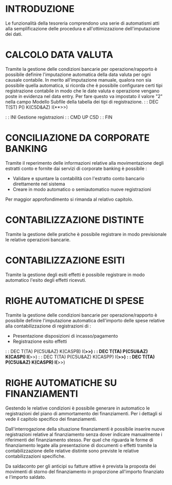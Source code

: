 # INTRODUZIONE
Le funzionalità della tesoreria comprendono una serie di automatismi atti alla semplificazione delle procedura e all'ottimizzazione dell'imputazione dei dati.

# CALCOLO DATA VALUTA
Tramite la gestione delle condizioni bancarie per operazione/rapporto è possibile definire l'imputazione automatica della data valuta per ogni causale contabile.
In merito all'imputazione manuale, qualora non sia possibile quella automatica, si ricorda  che è possibile configurare certi tipi registrazione contabile in modo che le date valuta e operazione vengano poste in evidenza nel data entry. Per fare questo va impostato il valore "2" nella campo Modello Subfile della tabella dei tipi di registrazione.
 :  : DEC T(ST) P() K(C5D&AZ) I(**>>)

 :  : INI Gestione registrazioni
 :  : CMD UP C5D
 :  : FIN

# CONCILIAZIONE DA CORPORATE BANKING
Tramite il reperimento delle informazioni relative alla movimentazione degli estratti conto e fornite dai servizi di corporate banking è possibile : 

- Validare e spuntare la contabilità con l'estratto conto bancario direttamente nel sistema
- Creare in modo automatico o semiautomatico nuove registrazioni

Per maggior approfondimento si rimanda al relativo capitolo.

# CONTABILIZZAZIONE DISTINTE
Tramite la gestione delle pratiche è possibile registrare in modo previsionale le relative operazioni bancarie.

# CONTABILIZZAZIONE ESITI
Tramite la gestione degli esiti effetti è possibile registrare in modo automatico l'esito degli effetti ricevuti.

# RIGHE AUTOMATICHE DI SPESE
Tramite la gestione delle condizioni bancarie per operazione/rapporto è possibile definire l'imputazione automatica dell'importo delle spese relative alla contabilizzazione di registrazioni di : 

- Presentazione disposizioni di incasso/pagamento
- Registrazione esito effetti


 :  : DEC T(TA) P(C5U&AZ) K(CASPB) I(**>>)
 :  : DEC T(TA) P(C5U&AZ) K(CASPI) I(**>>)
 :  : DEC T(TA) P(C5U&AZ) K(CASPP) I(**>>)
 :  : DEC T(TA) P(C5U&AZ) K(CASPR) I(**>>)

# RIGHE AUTOMATICHE SU FINANZIAMENTI
Gestendo le relative condizioni è possibile generare in automatico le registrazioni del piano di ammortamento dei finanziamenti. Per i dettagli si vede il capitolo specifico dei finanziamenti.

Dall'interrogazione della situazione finanziamenti è possibile inserire nuove registrazioni relative al finanziamento senza dover indicare manualmente i riferimenti del finanziamento stesso.
Per quel che riguarda le forme di finanziamento legate alla presentazione di documenti o effetti tramite la contabilizzazione delle relative distinte sono previste le relative contabilizzazioni specifiche.

Da saldaconto per gli anticipi su fatture attive è prevista la proposta dei movimenti di storno del finanziamento in proporzione all'importo finanziato e l'importo saldato.

